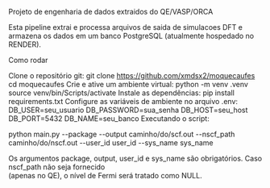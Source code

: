 Projeto de engenharia de dados extraidos do QE/VASP/ORCA

Esta pipeline extrai e processa arquivos de saida de simulacoes DFT e armazena os dados em um banco PostgreSQL (atualmente hospedado no RENDER).

Como rodar

Clone o repositório git:
git clone https://github.com/xmdsx2/moquecaufes
cd moquecaufes
Crie e ative um ambiente virtual:
python -m venv .venv
source venv/bin/Scripts/activate
Instale as dependências:
pip install requirements.txt
Configure as variáveis de ambiente no arquivo .env:
DB_USER=seu_usuario
DB_PASSWORD=sua_senha
DB_HOST=seu_host
DB_PORT=5432
DB_NAME=seu_banco
Executando o script:

python main.py --package --output caminho/do/scf.out --nscf_path caminho/do/nscf.out --user_id user_id --sys_name sys_name

Os argumentos package, output, user_id e sys_name são obrigatórios. Caso nscf_path não seja fornecido  
(apenas no QE), o nível de Fermi será tratado como NULL.